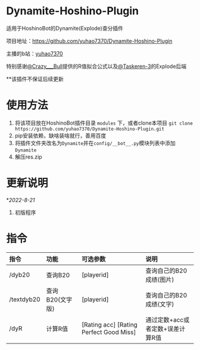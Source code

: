 # Dynamite-Hoshino-Plugin

适用于HoshinoBot的Dynamite(Explode)查分插件

项目地址：https://github.com/yuhao7370/Dynamite-Hoshino-Plugin

主播的b站：[yuhao7370](https://space.bilibili.com/275661582)

特别感谢[@Crazy___Bull](https://space.bilibili.com/335803482)提供的R值拟合公式以及[@Taskeren-3](https://space.bilibili.com/27656565)的Explode后端


**该插件不保证后续更新

# 使用方法

1. 将该项目放在HoshinoBot插件目录 `modules` 下，或者clone本项目 `git clone https://github.com/yuhao7370/Dynamite-Hoshino-Plugin.git`
2. pip安装依赖，缺啥装啥就行，善用百度
3. 将插件文件夹改名为`Dynamite`并在`config/__bot__.py`模块列表中添加`Dynamite`
4. 解压res.zip

# 更新说明

**2022-8-21*

1. 初版程序

# 指令

| 指令              | 功能     | 可选参数              | 说明                            |
| :---------------- | :------- | :-------------------- | :------------------------------ |
| /dyb20            | 查询B20        |  [playerid]          | 查询自己的B20成绩(图片)      |
| /textdyb20        | 查询B20(文字版) |  [playerid]         | 查询自己的B20成绩(文字)      |
| /dyR        | 计算R值 |  [Rating acc] [Rating Perfect Good Miss]     | 通过定数+acc或者定数+误差计算R值     |
